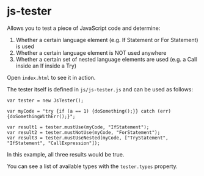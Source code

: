 # js-tester

Allows you to test a piece of JavaScript code and determine:

1. Whether a certain language element (e.g. If Statement or For Statement) is used
2. Whether a certain language element is NOT used anywhere
3. Whether a certain set of nested language elements are used (e.g. a Call inside an If inside a Try)

Open `index.html` to see it in action.

The tester itself is defined in `js/js-tester.js` and can be used as follows:

`var tester = new JsTester();`

`var myCode = "try {if (a == 1) {doSomething();}} catch (err) {doSomethingWithErr();}";`

`var result1 = tester.mustUse(myCode, "IfStatement");`  
`var result2 = tester.mustNotUse(myCode, "ForStatement");`  
`var result3 = tester.mustUseNested(myCode, ["TryStatement", "IfStatement", "CallExpression"]);`

In this example, all three results would be true.

You can see a list of available types with the `tester.types` property.
